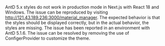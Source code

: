 AntD 5.x styles do not work in production mode in Next.js with React 18 and Windows. The issue can be reproduced by visiting <http://121.43.189.236:3000/material_manager>. The expected behavior is that the styles should be displayed correctly, but in the actual behavior, the styles are missing. The issue has been reported in an environment with AntD 5.1.6. The issue can be resolved by removing the use of ConfigerProvider to customize the theme.
